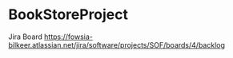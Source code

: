 # BookStoreProject

Jira Board 
https://fowsia-bilkeer.atlassian.net/jira/software/projects/SOF/boards/4/backlog
